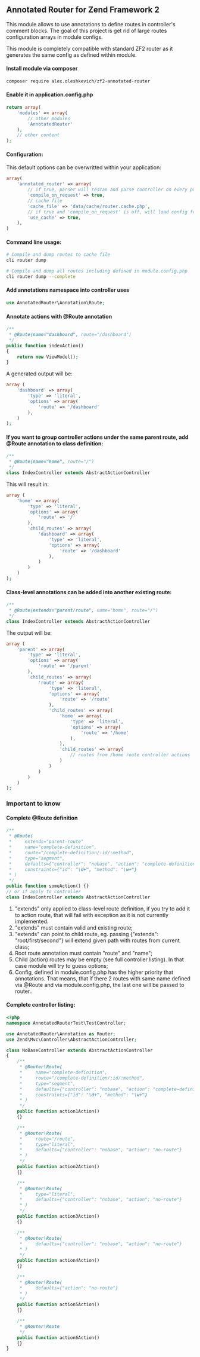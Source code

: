 ## Annotated Router for Zend Framework 2

This module allows to use annotations to define routes in controller's comment blocks.
The goal of this project is get rid of large routes configuration arrays in module configs.

This module is completely compatible with standard ZF2 router as it generates the same config as defined within module.

#### Install module via composer
```bash
composer require alex.oleshkevich/zf2-annotated-router
```

#### Enable it in application.config.php
```php
return array(
    'modules' => array(
        // other modules
        'AnnotatedRouter'
    ),
    // other content
);
```

#### Configuration:
This default options can be overwritted within your application:
```php
array(
    'annotated_router' => array(
        // if true, parser will rescan and parse controller on every page request
        'compile_on_request' => true, 
        // cache file
        'cache_file' => 'data/cache/router.cache.php', 
        // if true and 'compile_on_request' is off, will load config from 'cache_file'
        'use_cache' => true,  
    ),
)
```

#### Command line usage:
```bash
# Compile and dump routes to cache file
cli router dump           

# Compile and dump all routes including defined in module.config.php
cli router dump --complete
```

#### Add annotations namespace into controller uses
```php
use AnnotatedRouter\Annotation\Route;
```

#### Annotate actions with @Route annotation
```php
/**
 * @Route(name="dashboard", route="/dashboard")
 */
public function indexAction()
{
    return new ViewModel();
}
```
A generated output will be:
```php
array (
    'dashboard' => array(
        'type' => 'literal',
        'options' => array(
            'route' => '/dashboard'
        ),
    )
);
```

#### If you want to group controller actions under the same parent route, add @Route annotation to class definition:
```php
/**
 * @Route(name="home", route="/")
 */
class IndexController extends AbstractActionController
```
This will result in:
```php
array (
    'home' => array(
        'type' => 'literal',
        'options' => array(
            'route' => '/'
        ),
        'child_routes' => array(
            'dashboard' => array(
                'type' => 'literal',
                'options' => array(
                    'route' => '/dashboard'
                ),
            )
        )
    )
);
```

#### Class-level annotations can be added into another existing route:
```php
/**
 * @Route(extends="parent/route", name="home", route="/")
 */
class IndexController extends AbstractActionController
```

The output will be:
```php
array (
    'parent' => array(
        'type' => 'literal',
        'options' => array(
            'route' => '/parent'
        ),
        'child_routes' => array(
            'route' => array(
                'type' => 'literal',
                'options' => array(
                    'route' => '/route'
                ),
                'child_routes' => array(
                    'home' => array(
                        'type' => 'literal',
                        'options' => array(
                            'route' => '/home'
                        ),
                    ),
                    'child_routes' => array(
                        // routes from /home route controller actions
                    )
                )
            )
        )
    )
);
```


### Important to know
#### Complete @Route definition
```php
/**
 * @Route(
 *     extends="parent-route"
 *     name="complete-definition",
 *     route="/complete-definition/:id/:method",
 *     type="segment",
 *     defaults={"controller": "nobase", "action": "complete-definition-action"},
 *     constraints={"id": "\d+", "method": "\w+"}
 * )
 */
public function someAction() {}
// or if apply to controller
class IndexController extends AbstractActionController
```

1. "extends" only applied to class-level route definition, if you try to add it to action route, that will fail with exception as it is not currently implemented.
2. "extends" must contain valid and existing route;
3. "extends" can point to child route, eg. passing {"extends": "root/first/second"} will extend given path with routes from current class;
4. Root route annotation must contain "route" and "name";
5. Child (action) routes may be empty (see full controller listing). In that case module will try to guess options;
5. Config, defined in module.config.php has the higher priority that annotations. That means, that if there 2 routes with same name defined via @Route and via module.config.php, the last one will be passed to router..

#### Complete controller listing:
```php
<?php
namespace AnnotatedRouterTest\TestController;

use AnnotatedRouter\Annotation as Router;
use Zend\Mvc\Controller\AbstractActionController;

class NoBaseController extends AbstractActionController
{
    /**
     * @Router\Route(
     *     name="complete-definition",
     *     route="/complete-definition/:id/:method",
     *     type="segment",
     *     defaults={"controller": "nobase", "action": "complete-definition-action"},
     *     constraints={"id": "\d+", "method": "\w+"}
     * )
     */
    public function action1Action()
    {}

    /**
     * @Router\Route(
     *     route="/route",
     *     type="literal",
     *     defaults={"controller": "nobase", "action": "no-route"}
     * )
     */
    public function action2Action()
    {}

    /**
     * @Router\Route(
     *     type="literal",
     *     defaults={"controller": "nobase", "action": "no-route"}
     * )
     */
    public function action3Action()
    {}

    /**
     * @Router\Route(
     *     defaults={"controller": "nobase", "action": "no-route"}
     * )
     */
    public function action4Action()
    {}

    /**
     * @Router\Route(
     *     defaults={"action": "no-route"}
     * )
     */
    public function action5Action()
    {}

    /**
     * @Router\Route
     */
    public function action6Action()
    {}
}

```


